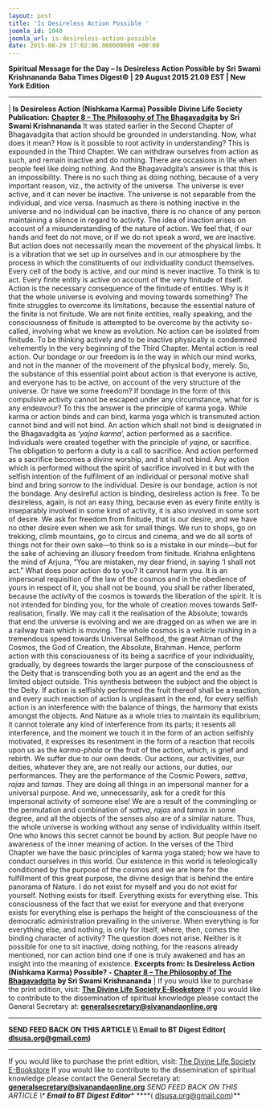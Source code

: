 ```yaml
---
layout: post
title: 'Is Desireless Action Possible '
joomla_id: 1040
joomla_url: is-desireless-action-possible
date: 2015-08-29 17:02:06.000000000 +00:00
---
```

**Spiritual Message for the Day – Is Desireless Action Possible by Sri Swami Krishnananda**
 **Baba Times Digest© | 29 August 2015 21.09 EST | New York Edition**
* * *
| 
**Is Desireless Action (Nishkama Karma) Possible**
**Divine Life Society Publication:** [**Chapter 8 – The Philosophy of The Bhagavadgita**](http://www.swami-krishnananda.org/gita/gita_08.html) **by Sri Swami Krishnananda**
It was stated earlier in the Second Chapter of Bhagavadgita that action should be grounded in understanding. Now, what does it mean? How is it possible to root activity in understanding? This is expounded in the Third Chapter.
We can withdraw ourselves from action as such, and remain inactive and do nothing. There are occasions in life when people feel like doing nothing. And the Bhagavadgita’s answer is that this is an impossibility. There is no such thing as doing nothing, because of a very important reason, viz., the activity of the universe. The universe is ever active, and it can never be inactive.
The universe is not separable from the individual, and vice versa. Inasmuch as there is nothing inactive in the universe and no individual can be inactive, there is no chance of any person maintaining a silence in regard to activity. The idea of inaction arises on account of a misunderstanding of the nature of action. We feel that, if our hands and feet do not move, or if we do not speak a word, we are inactive. But action does not necessarily mean the movement of the physical limbs. It is a vibration that we set up in ourselves and in our atmosphere by the process in which the constituents of our individuality conduct themselves. Every cell of the body is active, and our mind is never inactive. To think is to act.
Every finite entity is active on account of the very finitude of itself. Action is the necessary consequence of the finitude of entities.
Why is it that the whole universe is evolving and moving towards something?
The finite struggles to overcome its limitations, because the essential nature of the finite is not finitude. We are not finite entities, really speaking, and the consciousness of finitude is attempted to be overcome by the activity so-called, involving what we know as evolution. No action can be isolated from finitude.
To be thinking actively and to be inactive physically is condemned vehemently in the very beginning of the Third Chapter. Mental action is real action. Our bondage or our freedom is in the way in which our mind works, and not in the manner of the movement of the physical body, merely. So, the substance of this essential point about action is that everyone is active, and everyone has to be active, on account of the very structure of the universe.
Or have we some freedom? If bondage in the form of this compulsive activity cannot be escaped under any circumstance, what for is any endeavour? To this the answer is the principle of karma yoga. While karma or action binds and can bind, karma yoga which is transmuted action cannot bind and will not bind. An action which shall not bind is designated in the Bhagavadgita as ‘_yajna karma_’, action performed as a sacrifice.
Individuals were created together with the principle of _yajna_, or sacrifice. The obligation to perform a duty is a call to sacrifice. And action performed as a sacrifice becomes a divine worship, and it shall not bind. Any action which is performed without the spirit of sacrifice involved in it but with the selfish intention of the fulfilment of an individual or personal motive shall bind and bring sorrow to the individual.
Desire is our bondage, action is not the bondage. Any desireful action is binding, desireless action is free. To be desireless, again, is not an easy thing, because even as every finite entity is inseparably involved in some kind of activity, it is also involved in some sort of desire. We ask for freedom from finitude, that is our desire, and we have no other desire even when we ask for small things. We run to shops, go on trekking, climb mountains, go to circus and cinema, and we do all sorts of things not for their own sake—to think so is a mistake in our minds—but for the sake of achieving an illusory freedom from finitude.
Krishna enlightens the mind of Arjuna, “You are mistaken, my dear friend, in saying ‘I shall not act.” What does poor action do to you? It cannot harm you. It is an impersonal requisition of the law of the cosmos and in the obedience of yours in respect of it, you shall not be bound, you shall be rather liberated, because the activity of the cosmos is towards the liberation of the spirit. It is not intended for binding you, for the whole of creation moves towards Self-realisation, finally. We may call it the realisation of the Absolute; towards that end the universe is evolving and we are dragged on as when we are in a railway train which is moving. The whole cosmos is a vehicle rushing in a tremendous speed towards Universal Selfhood, the great Atman of the Cosmos, the God of Creation, the Absolute, Brahman. Hence, perform action with this consciousness of its being a sacrifice of your individuality, gradually, by degrees towards the larger purpose of the consciousness of the Deity that is transcending both you as an agent and the end as the limited object outside. This synthesis between the subject and the object is the Deity.
If action is selfishly performed the fruit thereof shall be a reaction, and every such reaction of action is unpleasant in the end, for every selfish action is an interference with the balance of things, the harmony that exists amongst the objects. And Nature as a whole tries to maintain its equilibrium; it cannot tolerate any kind of interference from its parts; it resents all interference, and the moment we touch it in the form of an action selfishly motivated, it expresses its resentment in the form of a reaction that recoils upon us as the _karma-phala_ or the fruit of the action, which, is grief and rebirth. We suffer due to our own deeds.
Our actions, our activities, our deities, whatever they are, are not really our actions, our duties, our performances. They are the performance of the Cosmic Powers, _sattva_, _rajas_ and _tamas_. They are doing all things in an impersonal manner for a universal purpose. And we, unnecessarily, ask for a credit for this impersonal activity of someone else! We are a result of the commingling or the permutation and combination of _sattva_, _rajas_ and _tamas_ in some degree, and all the objects of the senses also are of a similar nature. Thus, the whole universe is working without any sense of individuality within itself.
One who knows this secret cannot be bound by action. But people have no awareness of the inner meaning of action. In the verses of the Third Chapter we have the basic principles of karma yoga stated; how we have to conduct ourselves in this world. Our existence in this world is teleologically conditioned by the purpose of the cosmos and we are here for the fulfillment of this great purpose, the divine design that is behind the entire panorama of Nature. I do not exist for myself and you do not exist for yourself. Nothing exists for itself. Everything exists for everything else. This consciousness of the fact that we exist for everyone and that everyone exists for everything else is perhaps the height of the consciousness of the democratic administration prevailing in the universe. When everything is for everything else, and nothing, is only for itself, where, then, comes the binding character of activity? The question does not arise. Neither is it possible for one to sit inactive, doing nothing, for the reasons already mentioned, nor can action bind one if one is truly awakened and has an insight into the meaning of existence.
**Excerpts from:** **Is Desireless Action (Nishkama Karma) Possible? -** [**Chapter 8 – The Philosophy of The Bhagavadgita**](http://www.swami-krishnananda.org/gita/gita_08.html) **by Sri Swami Krishnananda**
 |
If you would like to purchase the print edition, visit: **[The Divine Life Society E-Bookstore](http://www.dlshq.org/download/download.htm)**
If you would like to contribute to the dissemination of spiritual knowledge please contact the General Secretary at: [](mailto:%20%3Cscript%20type=%27text/javascript%27%3E%20%3C%21--%20var%20prefix%20=%20%27ma%27%20+%20%27il%27%20+%20%27to%27;%20var%20path%20=%20%27hr%27%20+%20%27ef%27%20+%20%27=%27;%20var%20addy57016%20=%20%27generalsecretary%27%20+%20%27@%27;%20addy57016%20=%20addy57016%20+%20%27sivanandaonline%27%20+%20%27.%27%20+%20%27org%27;%20document.write%28%27%3Ca%20%27%20+%20path%20+%20%27%5C%27%27%20+%20prefix%20+%20%27:%27%20+%20addy57016%20+%20%27%5C%27%3E%27%29;%20document.write%28addy57016%29;%20document.write%28%27%3C%5C/a%3E%27%29;%20//--%3E%5Cn%20%3C/script%3E%3Cscript%20type=%27text/javascript%27%3E%20%3C%21--%20document.write%28%27%3Cspan%20style=%5C%27display:%20none;%5C%27%3E%27%29;%20//--%3E%20%3C/script%3EThis%20email%20address%20is%20being%20protected%20from%20spambots.%20You%20need%20JavaScript%20enabled%20to%20view%20it.%20%3Cscript%20type=%27text/javascript%27%3E%20%3C%21--%20document.write%28%27%3C/%27%29;%20document.write%28%27span%3E%27%29;%20//--%3E%20%3C/script%3E?subject=Contribution%20to%20Dissemination%20of%20Spiritual%20Knowledge) **generalsecretary@sivanandaonline.org**
****
**SEND FEED BACK ON THIS ARTICLE \\\ Email to BT Digest Editor[](mailto:%20%3Cscript%20type=%27text/javascript%27%3E%20%3C%21--%20var%20prefix%20=%20%27ma%27%20+%20%27il%27%20+%20%27to%27;%20var%20path%20=%20%27hr%27%20+%20%27ef%27%20+%20%27=%27;%20var%20addy72654%20=%20%27dlsusa.org%27%20+%20%27@%27;%20addy72654%20=%20addy72654%20+%20%27gmail%27%20+%20%27.%27%20+%20%27com%27;%20document.write%28%27%3Ca%20%27%20+%20path%20+%20%27%5C%27%27%20+%20prefix%20+%20%27:%27%20+%20addy72654%20+%20%27%5C%27%3E%27%29;%20document.write%28addy72654%29;%20document.write%28%27%3C%5C/a%3E%27%29;%20//--%3E%5Cn%20%3C/script%3E%3Cscript%20type=%27text/javascript%27%3E%20%3C%21--%20document.write%28%27%3Cspan%20style=%5C%27display:%20none;%5C%27%3E%27%29;%20//--%3E%20%3C/script%3EThis%20email%20address%20is%20being%20protected%20from%20spambots.%20You%20need%20JavaScript%20enabled%20to%20view%20it.%20%3Cscript%20type=%27text/javascript%27%3E%20%3C%21--%20document.write%28%27%3C/%27%29;%20document.write%28%27span%3E%27%29;%20//--%3E%20%3C/script%3E?subject=DLS%20Posts)( [dlsusa.org@gmail.com](mailto:dlsusa.org@gmail.com))**
* * *
  
If you would like to purchase the print edition, visit: [The Divine Life Society E-Bookstore](http://www.dlshq.org/download/download.htm)
If you would like to contribute to the dissemination of spiritual knowledge please contact the General Secretary at: **[generalsecretary@sivanandaonline.org](mailto:generalsecretary@sivanandaonline.org)**
**SEND FEED BACK ON THIS ARTICLE \\\**  **Email to BT Digest Editor**** [](mailto:%20%3Cscript%20type=%27text/javascript%27%3E%20%3C%21--%20var%20prefix%20=%20%27ma%27%20+%20%27il%27%20+%20%27to%27;%20var%20path%20=%20%27hr%27%20+%20%27ef%27%20+%20%27=%27;%20var%20addy72654%20=%20%27dlsusa.org%27%20+%20%27@%27;%20addy72654%20=%20addy72654%20+%20%27gmail%27%20+%20%27.%27%20+%20%27com%27;%20document.write%28%27%3Ca%20%27%20+%20path%20+%20%27%5C%27%27%20+%20prefix%20+%20%27:%27%20+%20addy72654%20+%20%27%5C%27%3E%27%29;%20document.write%28addy72654%29;%20document.write%28%27%3C%5C/a%3E%27%29;%20//--%3E%5Cn%20%3C/script%3E%3Cscript%20type=%27text/javascript%27%3E%20%3C%21--%20document.write%28%27%3Cspan%20style=%5C%27display:%20none;%5C%27%3E%27%29;%20//--%3E%20%3C/script%3EThis%20email%20address%20is%20being%20protected%20from%20spambots.%20You%20need%20JavaScript%20enabled%20to%20view%20it.%20%3Cscript%20type=%27text/javascript%27%3E%20%3C%21--%20document.write%28%27%3C/%27%29;%20document.write%28%27span%3E%27%29;%20//--%3E%20%3C/script%3E?subject=DLS%20Posts)****( [dlsusa.org@gmail.com](mailto:dlsusa.org@gmail.com))**  
